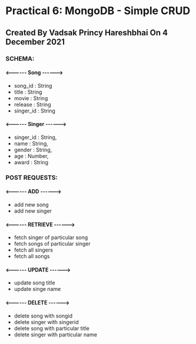 # Practical 6: MongoDB - Simple CRUD

## Created By Vadsak Princy Hareshbhai  On 4 December 2021

### SCHEMA:


#### <------ Song ------>
* song_id : String
* title : String
* movie : String
* release : String
* singer_id : String


#### <------ Singer ------>

* singer_id : String,
* name : String,
* gender : String,
* age : Number,
* award : String


### POST REQUESTS:


#### <------ ADD ------>
* add new song
* add new singer


#### <------ RETRIEVE ------>
* fetch singer of particular song
* fetch songs of particular singer
* fetch all singers
* fetch all songs


#### <------ UPDATE ------>
* update song title
* update singe name


#### <------ DELETE ------>
* delete song with songid
* delete singer with singerid
* delete song with particular title
* delete singer with particular name

